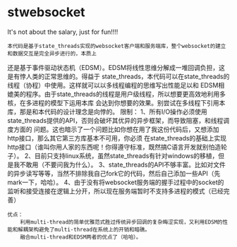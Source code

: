 # stwebsocket

It's not about the salary, just for fun!!!!

    本代码是基于state_threads实现的websocket客户端和服务端库，整个websocket的建立和数据交互是完全异步进行的，本质上
还是基于事件驱动状态机（EDSM）。EDSM将线性思维分解成一堆回调负担，这是有悖人类的正常思维的。得益于
state_threads，本代码可以在state_threads的线程（协程）中使用。这样就可以以多线程编程的思维写出性能足以和
EDSM相媲美的程序。由于state_threads的线程是用户级线程，所以想要更高效地利用多核，在多进程的模型下运用本库
会达到你想要的效果。别尝试在多线程下引用本库，那是和本代码的设计理念是向悖的。
    限制：
        1、所有I/O操作必须使用state_threads提供的API，否则会破坏其优异的异步框架，而导致阻塞，和线程调度方面的
    问题。这也暗示了一个问题比如你想在用了我这份代码后，又想添加http接口，那么其它第三方库基本不可用，你必须
    在state_threads的基础上实现http接口（谁叫你用人家的东西呢！你得遵守标准，既然搞C语言开发就别怕造轮子）。
        2、目前只支持linux系统，虽然state_threads有针对windows的移植，但是我不敢用（不要问我为什么）。
        3、state_threads的API不够丰富。比如对文件的异步读写等等，当然不排除我自己fork它的代码，然后自己添加一些API（先mark一下，哈哈）。
        4、由于没有将websocket服务端的握手过程中的socket的监听和接受连接在逻辑上分开，所以现在服务端暂时不支持多进程的模式（已经完善）

    优点：
        利用multi-thread的简单优雅范式胜过传统异步回调的复杂晦涩实现，又利用EDSM的性能和解耦架构避免了multi-thread在系统上的开销和暗礁。
        融合multi-thread和EDSM两者的优点了（哈哈）。
